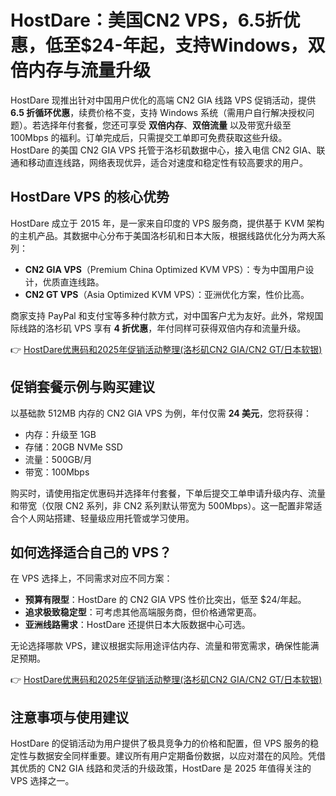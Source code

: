# HostDare：美国CN2 VPS，6.5折优惠，低至$24-年起，支持Windows，双倍内存与流量升级

HostDare 现推出针对中国用户优化的高端 CN2 GIA 线路 VPS 促销活动，提供 **6.5 折循环优惠**，续费价格不变，支持 Windows 系统（需用户自行解决授权问题）。若选择年付套餐，您还可享受 **双倍内存**、**双倍流量** 以及带宽升级至 100Mbps 的福利。订单完成后，只需提交工单即可免费获取这些升级。HostDare 的美国 CN2 GIA VPS 托管于洛杉矶数据中心，接入电信 CN2 GIA、联通和移动直连线路，网络表现优异，适合对速度和稳定性有较高要求的用户。

## HostDare VPS 的核心优势

HostDare 成立于 2015 年，是一家来自印度的 VPS 服务商，提供基于 KVM 架构的主机产品。其数据中心分布于美国洛杉矶和日本大阪，根据线路优化分为两大系列：
- **CN2 GIA VPS**（Premium China Optimized KVM VPS）：专为中国用户设计，优质直连线路。
- **CN2 GT VPS**（Asia Optimized KVM VPS）：亚洲优化方案，性价比高。

商家支持 PayPal 和支付宝等多种付款方式，对中国客户尤为友好。此外，常规国际线路的洛杉矶 VPS 享有 **4 折优惠**，年付同样可获得双倍内存和流量升级。

👉 [HostDare优惠码和2025年促销活动整理(洛杉矶CN2 GIA/CN2 GT/日本软银)](https://bit.ly/hostdare)

## 促销套餐示例与购买建议

以基础款 512MB 内存的 CN2 GIA VPS 为例，年付仅需 **24 美元**，您将获得：
- 内存：升级至 1GB
- 存储：20GB NVMe SSD
- 流量：500GB/月
- 带宽：100Mbps

购买时，请使用指定优惠码并选择年付套餐，下单后提交工单申请升级内存、流量和带宽（仅限 CN2 系列，非 CN2 系列默认带宽为 500Mbps）。这一配置非常适合个人网站搭建、轻量级应用托管或学习使用。

## 如何选择适合自己的 VPS？

在 VPS 选择上，不同需求对应不同方案：
- **预算有限型**：HostDare 的 CN2 GIA VPS 性价比突出，低至 $24/年起。
- **追求极致稳定型**：可考虑其他高端服务商，但价格通常更高。
- **亚洲线路需求**：HostDare 还提供日本大阪数据中心可选。

无论选择哪款 VPS，建议根据实际用途评估内存、流量和带宽需求，确保性能满足预期。

👉 [HostDare优惠码和2025年促销活动整理(洛杉矶CN2 GIA/CN2 GT/日本软银)](https://bit.ly/hostdare)

## 注意事项与使用建议

HostDare 的促销活动为用户提供了极具竞争力的价格和配置，但 VPS 服务的稳定性与数据安全同样重要。建议所有用户定期备份数据，以应对潜在的风险。凭借其优质的 CN2 GIA 线路和灵活的升级政策，HostDare 是 2025 年值得关注的 VPS 选择之一。